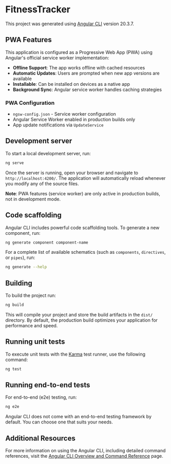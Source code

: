 # FitnessTracker

This project was generated using [Angular CLI](https://github.com/angular/angular-cli) version 20.3.7.

## PWA Features

This application is configured as a Progressive Web App (PWA) using Angular's official service worker implementation:

- **Offline Support**: The app works offline with cached resources
- **Automatic Updates**: Users are prompted when new app versions are available  
- **Installable**: Can be installed on devices as a native app
- **Background Sync**: Angular service worker handles caching strategies

### PWA Configuration

- `ngsw-config.json` - Service worker configuration
- Angular Service Worker enabled in production builds only
- App update notifications via `UpdateService`

## Development server

To start a local development server, run:

```bash
ng serve
```

Once the server is running, open your browser and navigate to `http://localhost:4200/`. The application will automatically reload whenever you modify any of the source files.

**Note**: PWA features (service worker) are only active in production builds, not in development mode.

## Code scaffolding

Angular CLI includes powerful code scaffolding tools. To generate a new component, run:

```bash
ng generate component component-name
```

For a complete list of available schematics (such as `components`, `directives`, or `pipes`), run:

```bash
ng generate --help
```

## Building

To build the project run:

```bash
ng build
```

This will compile your project and store the build artifacts in the `dist/` directory. By default, the production build optimizes your application for performance and speed.

## Running unit tests

To execute unit tests with the [Karma](https://karma-runner.github.io) test runner, use the following command:

```bash
ng test
```

## Running end-to-end tests

For end-to-end (e2e) testing, run:

```bash
ng e2e
```

Angular CLI does not come with an end-to-end testing framework by default. You can choose one that suits your needs.

## Additional Resources

For more information on using the Angular CLI, including detailed command references, visit the [Angular CLI Overview and Command Reference](https://angular.dev/tools/cli) page.
